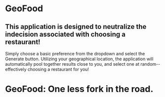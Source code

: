 # GeoFood

## This application is designed to neutralize the indecision associated with choosing a restaurant!

Simply choose a basic preference from the dropdown and select the Generate button. Utilizing your geographical location, the application will automatically pool together results close to you, and select one at random--effectively choosing a restaurant for you!

# GeoFood: One less fork in the road.
